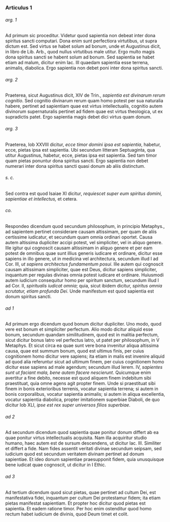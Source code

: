 ### Articulus 1

###### arg. 1
Ad primum sic proceditur. Videtur quod sapientia non debeat inter dona spiritus sancti computari. Dona enim sunt perfectiora virtutibus, ut supra dictum est. Sed virtus se habet solum ad bonum, unde et Augustinus dicit, in libro de Lib. Arb., quod nullus virtutibus male utitur. Ergo multo magis dona spiritus sancti se habent solum ad bonum. Sed sapientia se habet etiam ad malum, dicitur enim Iac. III quaedam sapientia esse terrena, animalis, diabolica. Ergo sapientia non debet poni inter dona spiritus sancti.

###### arg. 2
Praeterea, sicut Augustinus dicit, XIV de Trin., *sapientia est divinarum rerum cognitio*. Sed cognitio divinarum rerum quam homo potest per sua naturalia habere, pertinet ad sapientiam quae est virtus intellectualis, cognitio autem divinorum supernaturalis pertinet ad fidem quae est virtus theologica, ut ex supradictis patet. Ergo sapientia magis debet dici virtus quam donum.

###### arg. 3
Praeterea, Iob XXVIII dicitur, *ecce timor domini ipsa est sapientia*, habetur, ecce, pietas ipsa est sapientia. Ubi secundum litteram Septuaginta, qua utitur Augustinus, habetur, ecce, pietas ipsa est sapientia. Sed tam timor quam pietas ponuntur dona spiritus sancti. Ergo sapientia non debet numerari inter dona spiritus sancti quasi donum ab aliis distinctum.

###### s. c.
Sed contra est quod Isaiae XI dicitur, *requiescet super eum spiritus domini, sapientiae et intellectus,* et cetera.

###### co.
Respondeo dicendum quod secundum philosophum, in principio Metaphys., ad sapientem pertinet considerare causam altissimam, per quam de aliis certissime iudicatur, et secundum quam omnia ordinari oportet. Causa autem altissima dupliciter accipi potest, vel simpliciter, vel in aliquo genere. Ille igitur qui cognoscit causam altissimam in aliquo genere et per eam potest de omnibus quae sunt illius generis iudicare et ordinare, dicitur esse sapiens in illo genere, ut in medicina vel architectura, secundum illud I ad Cor. III, *ut sapiens architectus fundamentum posui*. Ille autem qui cognoscit causam altissimam simpliciter, quae est Deus, dicitur sapiens simpliciter, inquantum per regulas divinas omnia potest iudicare et ordinare. Huiusmodi autem iudicium consequitur homo per spiritum sanctum, secundum illud I ad Cor. II, *spiritualis iudicat omnia*; quia, sicut ibidem dicitur, *spiritus omnia scrutatur, etiam profunda Dei*. Unde manifestum est quod sapientia est donum spiritus sancti.

###### ad 1
Ad primum ergo dicendum quod bonum dicitur dupliciter. Uno modo, quod vere est bonum et simpliciter perfectum. Alio modo dicitur aliquid esse bonum, secundum quandam similitudinem, quod est in malitia perfectum, sicut dicitur bonus latro vel perfectus latro, ut patet per philosophum, in V Metaphys. Et sicut circa ea quae sunt vere bona invenitur aliqua altissima causa, quae est summum bonum, quod est ultimus finis, per cuius cognitionem homo dicitur vere sapiens; ita etiam in malis est invenire aliquid ad quod alia referuntur sicut ad ultimum finem, per cuius cognitionem homo dicitur esse sapiens ad male agendum; secundum illud Ierem. IV, *sapientes sunt ut faciant mala, bene autem facere nescierunt*. Quicumque enim avertitur a fine debito, necesse est quod aliquem finem indebitum sibi praestituat, quia omne agens agit propter finem. Unde si praestituat sibi finem in bonis exterioribus terrenis, vocatur sapientia terrena; si autem in bonis corporalibus, vocatur sapientia animalis; si autem in aliqua excellentia, vocatur sapientia diabolica, propter imitationem superbiae Diaboli, de quo dicitur Iob XLI, *ipse est rex super universos filios superbiae*.

###### ad 2
Ad secundum dicendum quod sapientia quae ponitur donum differt ab ea quae ponitur virtus intellectualis acquisita. Nam illa acquiritur studio humano, haec autem est de sursum descendens, ut dicitur Iac. III. Similiter et differt a fide. Nam fides assentit veritati divinae secundum seipsam, sed iudicium quod est secundum veritatem divinam pertinet ad donum sapientiae. Et ideo donum sapientiae praesupponit fidem, quia unusquisque bene iudicat quae cognoscit, ut dicitur in I Ethic.

###### ad 3
Ad tertium dicendum quod sicut pietas, quae pertinet ad cultum Dei, est manifestativa fidei, inquantum per cultum Dei protestamur fidem; ita etiam pietas manifestat sapientiam. Et propter hoc dicitur quod pietas est sapientia. Et eadem ratione timor. Per hoc enim ostenditur quod homo rectum habet iudicium de divinis, quod Deum timet et colit.

